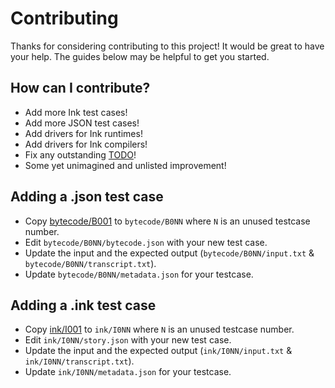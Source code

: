 # Contributing 

Thanks for considering contributing to this project!
It would be great to have your help.
The guides below may be helpful to get you started.

## How can I contribute?
- Add more Ink test cases!
- Add more JSON test cases!
- Add drivers for Ink runtimes!
- Add drivers for Ink compilers!
- Fix any outstanding [TODO](TODO.md)!
- Some yet unimagined and unlisted improvement!

## Adding a .json test case
- Copy [bytecode/B001](bytecode/B001) to `bytecode/B0NN` where `N` is an unused testcase number.
- Edit `bytecode/B0NN/bytecode.json` with your new test case.
- Update the input and the expected output (`bytecode/B0NN/input.txt` & `bytecode/B0NN/transcript.txt`).
- Update `bytecode/B0NN/metadata.json` for your testcase.

## Adding a .ink test case
- Copy [ink/I001](ink/I001) to `ink/I0NN` where `N` is an unused testcase number.
- Edit `ink/I0NN/story.json` with your new test case.
- Update the input and the expected output (`ink/I0NN/input.txt` & `ink/I0NN/transcript.txt`).
- Update `ink/I0NN/metadata.json` for your testcase.
